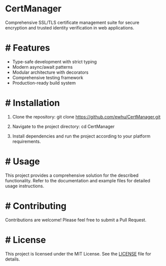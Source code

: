 <!-- fallback_CertManager_20250720102208_66050 -->

# CertManager

Comprehensive SSL/TLS certificate management suite for secure encryption and trusted identity verification in web applications.

# # Features

- Type-safe development with strict typing
- Modern async/await patterns
- Modular architecture with decorators
- Comprehensive testing framework
- Production-ready build system

# # Installation

1. Clone the repository:
 git clone https://github.com/ewhu/CertManager.git

2. Navigate to the project directory:
 cd CertManager

3. Install dependencies and run the project according to your platform requirements.

# # Usage

This project provides a comprehensive solution for the described functionality. Refer to the documentation and example files for detailed usage instructions.

# # Contributing

Contributions are welcome! Please feel free to submit a Pull Request.

# # License

This project is licensed under the MIT License. See the [LICENSE](https://github.com/ewhu/CertManager/blob/main/LICENSE) file for details.
